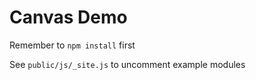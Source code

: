 # Canvas Demo
Remember to `npm install` first

See `public/js/_site.js` to uncomment example modules
